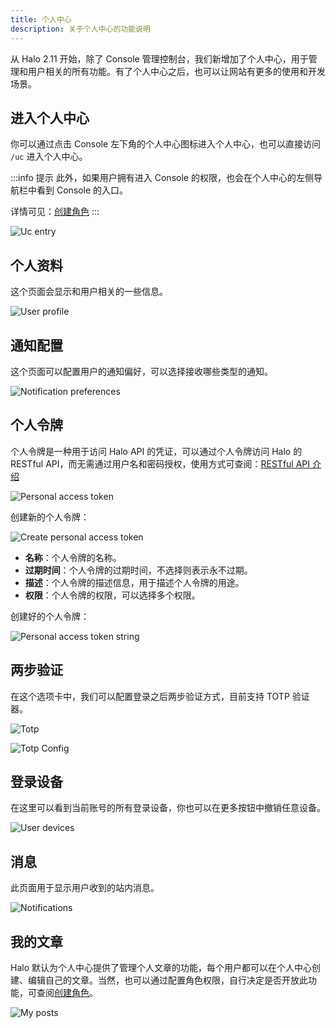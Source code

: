 ```yaml
---
title: 个人中心
description: 关于个人中心的功能说明
---
```


从 Halo 2.11 开始，除了 Console 管理控制台，我们新增加了个人中心，用于管理和用户相关的所有功能。有了个人中心之后，也可以让网站有更多的使用和开发场景。

## 进入个人中心

你可以通过点击 Console 左下角的个人中心图标进入个人中心，也可以直接访问 `/uc` 进入个人中心。

:::info 提示
此外，如果用户拥有进入 Console 的权限，也会在个人中心的左侧导航栏中看到 Console 的入口。

详情可见：[创建角色](./users.md#创建角色)
:::

![Uc entry](/img/uc/uc-entry.png)

## 个人资料

这个页面会显示和用户相关的一些信息。

![User profile](/img/uc/uc-profile.png)

## 通知配置

这个页面可以配置用户的通知偏好，可以选择接收哪些类型的通知。

![Notification preferences](/img/uc/uc-notification-preferences.png)

## 个人令牌

个人令牌是一种用于访问 Halo API 的凭证，可以通过个人令牌访问 Halo 的 RESTful API，而无需通过用户名和密码授权，使用方式可查阅：[RESTful API 介绍](../developer-guide/restful-api/introduction.md)

![Personal access token](/img/uc/uc-pat.png)

创建新的个人令牌：

![Create personal access token](/img/uc/uc-pat-creation.png)

- **名称**：个人令牌的名称。
- **过期时间**：个人令牌的过期时间，不选择则表示永不过期。
- **描述**：个人令牌的描述信息，用于描述个人令牌的用途。
- **权限**：个人令牌的权限，可以选择多个权限。

创建好的个人令牌：

![Personal access token string](/img/uc/uc-pat-token.png)

## 两步验证

在这个选项卡中，我们可以配置登录之后两步验证方式，目前支持 TOTP 验证器。

![Totp](/img/uc/totp.png)

![Totp Config](/img/uc/totp-config.png)

## 登录设备

在这里可以看到当前账号的所有登录设备，你也可以在更多按钮中撤销任意设备。

![User devices](/img/uc/user-devices.png)

## 消息

此页面用于显示用户收到的站内消息。

![Notifications](/img/uc/uc-notifications.png)

## 我的文章

Halo 默认为个人中心提供了管理个人文章的功能，每个用户都可以在个人中心创建、编辑自己的文章。当然，也可以通过配置角色权限，自行决定是否开放此功能，可查阅[创建角色](./users.md#创建角色)。

![My posts](/img/uc/uc-posts.png)
